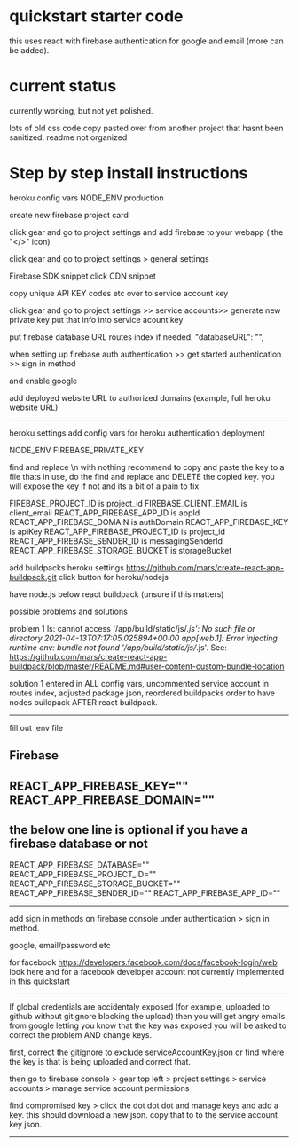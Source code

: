 # quickstart starter code
this uses react with firebase authentication for google and email (more can be added). 

# current status
currently working, but not yet polished.

lots of old css code copy pasted over from another project that hasnt been sanitized. 
readme not organized


# Step by step install instructions
heroku config vars
NODE_ENV
production

create new firebase project card

click gear and go to project settings and add firebase to your webapp ( the "</>" icon)

click gear and go to project settings > general settings

Firebase SDK snippet click CDN snippet 

copy unique API KEY codes etc over to service account key

click gear and go to project settings >> service accounts>> generate new private key
put that info into service acount key


put firebase database URL routes index if needed. 
 "databaseURL": "",

when setting up firebase auth
authentication >> get started
authentication >> sign in method

and enable google 

add deployed website URL to authorized domains (example, full heroku website URL)

------------------

heroku settings 
add config vars for heroku authentication deployment


NODE_ENV
FIREBASE_PRIVATE_KEY

find and replace \n with nothing
recommend to copy and paste the key to a file thats in use, do the find and replace and 
DELETE the copied key. you will expose the key if not and its a bit of a pain to fix

FIREBASE_PROJECT_ID is project_id
FIREBASE_CLIENT_EMAIL is client_email
REACT_APP_FIREBASE_APP_ID is appId
REACT_APP_FIREBASE_DOMAIN is authDomain
REACT_APP_FIREBASE_KEY is apiKey
REACT_APP_FIREBASE_PROJECT_ID is project_id
REACT_APP_FIREBASE_SENDER_ID is messagingSenderId
REACT_APP_FIREBASE_STORAGE_BUCKET is storageBucket

add buildpacks
heroku settings 
https://github.com/mars/create-react-app-buildpack.git
click button for 
heroku/nodejs

have node.js below react buildpack (unsure if this matters)

possible problems and solutions

problem 1
ls: cannot access '/app/build/static/js/*.js': No such file or directory
2021-04-13T07:17:05.025894+00:00 app[web.1]: Error injecting runtime env: bundle not found '/app/build/static/js/*.js'. See: https://github.com/mars/create-react-app-buildpack/blob/master/README.md#user-content-custom-bundle-location

solution 1
entered in ALL config vars, uncommented service account in routes index, adjusted package json, reordered buildpacks order to have nodes buildpack AFTER react buildpack. 

--------------
fill out .env file

## Firebase
REACT_APP_FIREBASE_KEY=""
REACT_APP_FIREBASE_DOMAIN=""
-------
the below one line is optional if you have a firebase database or not
------
REACT_APP_FIREBASE_DATABASE=""
REACT_APP_FIREBASE_PROJECT_ID=""
REACT_APP_FIREBASE_STORAGE_BUCKET=""
REACT_APP_FIREBASE_SENDER_ID=""
REACT_APP_FIREBASE_APP_ID=""

--------------------
add sign in methods on firebase console under authentication > sign in method.

google, email/password etc

for facebook
https://developers.facebook.com/docs/facebook-login/web
look here and for a facebook developer account
not currently implemented in this quickstart

----------------
If global credentials are accidentaly exposed 
(for example, uploaded to github without gitignore blocking the upload)
then you will get angry emails from google letting you know that the key was exposed
you will be asked to correct the problem AND change keys.

first, correct the gitignore to exclude serviceAccountKey.json or find where the key is that is being uploaded and correct that. 

then go to firebase console > gear top left > project settings > service accounts > 
manage service account permissions

find compromised key > click the dot dot dot and manage keys and add a key. 
this should download a new json. copy that to to the service account key json. 

----------------




